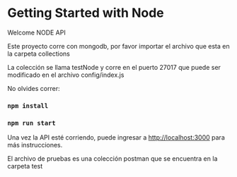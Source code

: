 # Getting Started with Node

Welcome NODE API

Este proyecto corre con mongodb, por favor importar el archivo que esta en la carpeta collections

La colección se llama testNode y corre en el puerto 27017 que puede ser modificado en el archivo config/index.js

No olvides correr:

### `npm install`
### `npm run start`

Una vez la API esté corriendo, puede ingresar a [http://localhost:3000](http://localhost:3000) para más instrucciones. 

El archivo de pruebas es una colección postman que se encuentra en la carpeta test